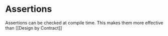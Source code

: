 # Assertions

Assertions can be checked at compile time. This makes them more effective than [[Design by Contract]]
